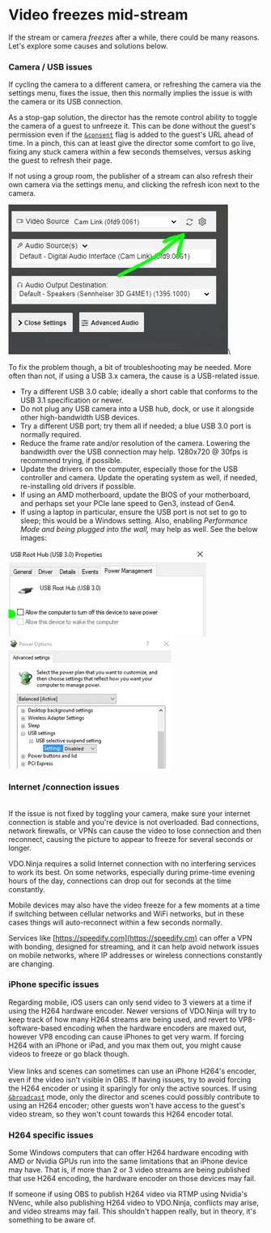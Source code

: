 # Video freezes mid-stream

If the stream or camera _freezes_ after a while, there could be many reasons. Let's explore some causes and solutions below.

### Camera / USB issues

If cycling the camera to a different camera, or refreshing the camera via the settings menu, fixes the issue, then this normally implies the issue is with the camera or its USB connection.

As a stop-gap solution, the director has the remote control ability to toggle the camera of a guest to unfreeze it. This can be done without the guest's permission even if the [`&consent`](../source-settings/consent.md) flag is added to the guest's URL ahead of time. In a pinch, this can at least give the director some comfort to go live, fixing any stuck camera within a few seconds themselves, versus asking the guest to refresh their page.

If not using a group room, the publisher of a stream can also refresh their own camera via the settings menu, and clicking the refresh icon next to the camera.

![](<../.gitbook/assets/image (97) (1) (1).png>)\


To fix the problem though, a bit of troubleshooting may be needed. More often than not, if using a USB 3.x camera, the cause is a USB-related issue.

* Try a different USB 3.0 cable; ideally a short cable that conforms to the USB 3.1 specification or newer.
* Do not plug any USB camera into a USB hub, dock, or use it alongside other high-bandwidth USB devices.&#x20;
* Try a different USB port; try them all if needed; a blue USB 3.0 port is normally required.
* Reduce the frame rate and/or resolution of the camera. Lowering the bandwidth over the USB connection may help. 1280x720 @ 30fps is recommend trying, if possible.
* Update the drivers on the computer, especially those for the USB controller and camera. Update the operating system as well, if needed, re-installing old drivers if possible.
* If using an AMD motherboard, update the BIOS of your motherboard, and perhaps set your PCIe lane speed to Gen3, instead of Gen4.
* If using a laptop in particular, ensure the USB port is not set to go to sleep; this would be a Windows setting. Also, enabling _Performance Mode and being plugged into the wall,_ may help as well. See the below images:

![](<../.gitbook/assets/image (108).png>)![](<../.gitbook/assets/image (89).png>)

### Internet /connection issues

\
If the issue is not fixed by toggling your camera, make sure your internet connection is stable and you're device is not overloaded. Bad connections, network firewalls, or VPNs can cause the video to lose connection and then reconnect, causing the picture to appear to freeze for several seconds or longer.

VDO.Ninja requires a solid Internet connection with no interfering services to work its best. On some networks, especially during prime-time evening hours of the day, connections can drop out for seconds at the time constantly.&#x20;

Mobile devices may also have the video freeze for a few moments at a time if switching between cellular networks and WiFi networks, but in these cases things will auto-reconnect within a few seconds normally.

Services like [https://speedify.com](https://speedify.cm) can offer a VPN with bonding, designed for streaming, and it can help avoid network issues on mobile networks, where IP addresses or wireless connections constantly are changing.

### iPhone specific issues

Regarding mobile, iOS users can only send video to 3 viewers at a time if using the H264 hardware encoder. Newer versions of VDO.Ninja will try to keep track of how many H264 streams are being used, and revert to VP8-software-based encoding when the hardware encoders are maxed out, however VP8 encoding can cause iPhones to get very warm. If forcing H264 with an iPhone or iPad, and you max them out, you might cause videos to freeze or go black though.\
\
View links and scenes can sometimes can use an iPhone H264's encoder, even if the video isn't visible in OBS. If having issues, try to avoid forcing the H264 encoder or using it sparingly for only the active sources. If using [`&broadcast`](../viewers-settings/broadcast.md) mode, only the director and scenes could possibly contribute to using an H264 encoder; other guests won't have access to the guest's video stream, so they won't count towards this H264 encoder total.

### H264 specific issues

Some Windows computers that can offer H264 hardware encoding with AMD or Nvidia GPUs run into the same limitations that an iPhone device may have. That is, if more than 2 or 3 video streams are being published that use H264 encoding, the hardware encoder on those devices may fail.

If someone if using OBS to publish H264 video via RTMP using Nvidia's NVenc, while also publishing H264 video to VDO.Ninja, conflicts may arise, and video streams may fail. This shouldn't happen really, but in theory, it's something to be aware of.
